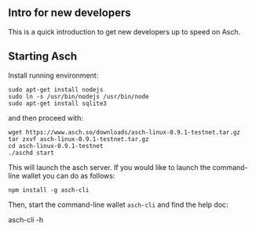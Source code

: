 Intro for new developers
------------------------

This is a quick introduction to get new developers up to speed on Asch.

Starting Asch
-----------------
Install running environment:

	sudo apt-get install nodejs
	sudo ln -s /usr/bin/nodejs /usr/bin/node
	sudo apt-get install sqlite3

and then proceed with:

	wget https://www.asch.so/downloads/asch-linux-0.9.1-testnet.tar.gz
	tar zxvf asch-linux-0.9.1-testnet.tar.gz
	cd asch-linux-0.9.1-testnet
	./aschd start

This will launch the asch server. If you would like to launch the command-line wallet you can do as follows:

	npm install -g asch-cli

Then, start the command-line wallet `asch-cli` and find the help doc:

   asch-cli -h


